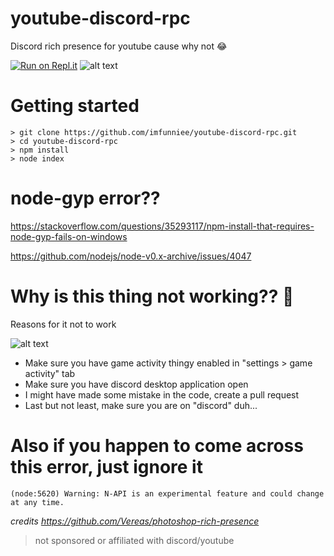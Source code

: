 # youtube-discord-rpc
Discord rich presence for youtube cause why not 😂

[![Run on Repl.it](https://repl.it/badge/github/imfunniee/youtube-discord-rpc)](https://repl.it/github/imfunniee/youtube-discord-rpc)
![alt text](https://i.imgur.com/drspFFT.png)

# Getting started
``` 
> git clone https://github.com/imfunniee/youtube-discord-rpc.git
> cd youtube-discord-rpc
> npm install
> node index
```

# node-gyp error??

https://stackoverflow.com/questions/35293117/npm-install-that-requires-node-gyp-fails-on-windows

https://github.com/nodejs/node-v0.x-archive/issues/4047

# Why is this thing not working?? 🤔
Reasons for it not to work

![alt text](https://i.imgur.com/gKCMmy4.png)
- Make sure you have game activity thingy enabled in "settings > game activity" tab
- Make sure you have discord desktop application open
- I might have made some mistake in the code, create a pull request
- Last but not least, make sure you are on "discord" duh...


# Also if you happen to come across this error, just ignore it
```(node:5620) Warning: N-API is an experimental feature and could change at any time.```

*credits https://github.com/Vereas/photoshop-rich-presence*

> not sponsored or affiliated with discord/youtube
